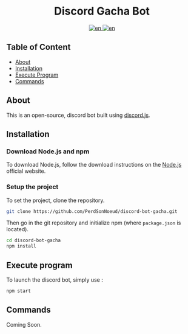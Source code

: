 <h1 align="center">Discord Gacha Bot</h1>

<p align="center">
  <a href="./README.md">
    <img src="https://img.shields.io/badge/lang-en-red.svg" alt="en">
  </a>
  <a href="./README.fr.md">
    <img src="https://img.shields.io/badge/lang-fr-blue.svg" alt="en">
  </a>
</p>

## Table of Content

- [About](#about)
- [Installation](#installation)
- [Execute Program](#execute-program)
- [Commands](#commands)

## About

This is an open-source, discord bot built using [discord.js](https://discord.js.org/).

## Installation

### Download Node.js and npm

To download Node.js, follow the download instructions on the [Node.js](https://nodejs.org/en/download) official website.

### Setup the project

To set the project, clone the repository.

```bash
git clone https://github.com/PerdSonNoeud/discord-bot-gacha.git
```

Then go in the git repository and initialize npm (where `package.json` is located).

```bash
cd discord-bot-gacha
npm install
```

## Execute program

To launch the discord bot, simply use :

```bash
npm start
```

## Commands

Coming Soon.
